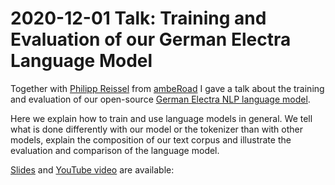 # 2020-12-01 Talk: Training and Evaluation of our German Electra Language Model

Together with [Philipp Reissel](https://twitter.com/phil_ipp_) from [ambeRoad](https://amberoad.de/) I gave a talk about the training and evaluation of our open-source [German Electra NLP language model](https://huggingface.co/german-nlp-group/electra-base-german-uncased).

Here we explain how to train and use language models in general.
We tell what is done differently with our model or the tokenizer than with other models,
explain the composition of our text corpus and illustrate the evaluation and
comparison of the language model.

[Slides](../_static/doc/German_Language_Model_Training_and_Evaluation.pdf) and
[YouTube video](https://www.youtube.com/watch?v=cxgrTd2AQis) are available:

